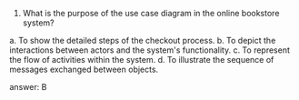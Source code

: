 1. What is the purpose of the use case diagram in the online bookstore system?

a. To show the detailed steps of the checkout process.
b. To depict the interactions between actors and the system's functionality. 
c. To represent the flow of activities within the system.
d. To illustrate the sequence of messages exchanged between objects.

answer: B
